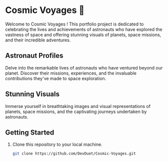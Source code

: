 # Cosmic Voyages 🚀

Welcome to Cosmic Voyages ! This portfolio project is dedicated to celebrating the lives and achievements of astronauts who have explored the vastness of space and offering stunning visuals of planets, space missions, and their incredible adventures.

## Astronaut Profiles

Delve into the remarkable lives of astronauts who have ventured beyond our planet. Discover their missions, experiences, and the invaluable contributions they've made to space exploration.

## Stunning Visuals

Immerse yourself in breathtaking images and visual representations of planets, space missions, and the captivating journeys undertaken by astronauts.

## Getting Started

1. Clone this repository to your local machine.
   ```bash
   git clone https://github.com/DevDuet/Cosmic-Voyages.git
